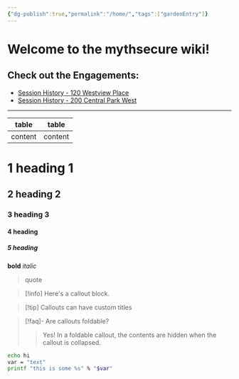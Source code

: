 ```yaml
---
{"dg-publish":true,"permalink":"/home/","tags":["gardenEntry"]}
---
```



# Welcome to the mythsecure wiki!

## Check out the **Engagements**:
- [Session History - 120 Westview Place](Engagements/120%20Westview%20Place/Session%20History%20-%20120%20Westview%20Place.md)
- [Session History - 200 Central Park West](Engagements/200%20Central%20Park%20West/Session%20History%20-%20200%20Central%20Park%20West.md)

---


| table   | table   |
| ------- | ------- |
| content | content |


# 1 heading 1

## 2 heading 2

### 3 heading 3

#### 4 heading

##### 5 heading

**bold**
_italic_

> quote

> [!info] Here's a callout block.


> [!tip] Callouts can have custom titles


> [!faq]- Are callouts foldable? 
> > Yes! In a foldable callout, the contents are hidden when the callout is collapsed.


```bash
echo hi
var = "text"
printf "this is some %s" % "$var"
```

